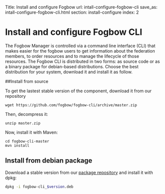 Title: Install and configure Fogbow 
url: intall-configure-fogbow-cli
save_as: intall-configure-fogbow-cli.html
section: install-configure
index: 2

Install and configure Fogbow CLI
==========

The Fogbow Manager is controlled via a command line interface (CLI) that makes easier for the fogbow users to get information about the federation members, to order resources and to manage the lifecycle of those resources. The Fogbow CLI is distributed in two forms: as source code or as a binary package for debian-based distributions. Choose the best distribution for your system, download it and install it as follow.

##Install from source

To get the lastest stable version of the component, download it from our repository
```shell
wget https://github.com/fogbow/fogbow-cli/archive/master.zip
``` 

Then, decompress it:
```shell
unzip master.zip
```

Now, install it with Maven:
```
cd fogbow-cli-master
mvn install
```

## Install from debian package

Download a stable version from our <a href="http://downloads.fogbowcloud.org/stable/debian/">package repository</a> and install it with dpkg:

```bash
dpkg -i fogbow-cli_$version.deb
```
